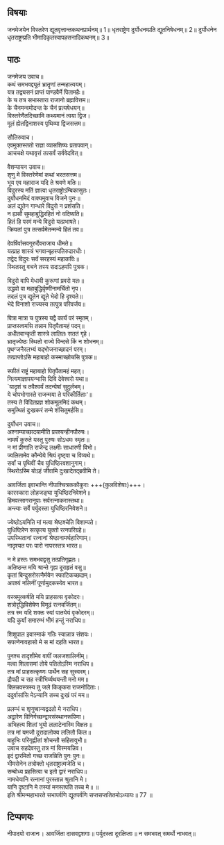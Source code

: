 
## विषयाः

जनमेजयेन विस्तरेण द्यूतवृत्तान्तकथनप्रार्थनम्॥ 1॥ धृतराष्ट्रेण दुर्योधनम्प्रति द्यूतनिषेधनम्॥ 2॥ दुर्योधनेन धृतराष्ट्रम्प्रति भीमादिकृतस्वापहसनादिकथनम्॥ 3॥

## पाठः

जनमेजय उवाच॥  
कथं समभवद्द्यूतं भ्रातॄणां तन्महात्ययम्।  
यत्र तद्व्यसनं प्राप्तं पाण्डवैर्मे पितामहैः॥  
के च तत्र सभास्तारा राजानो ब्रह्मवित्तम॥  
के चैनमन्वमोदन्त के चैनं प्रत्यषेधयन्॥  
विस्तरेणैतदिच्छामि कथ्यमानं त्वया द्विज।  
मूलं ह्येतद्विनाशस्य पृथिव्या द्विजसत्तम॥  

सौतिरुवाच।  
एवमुक्तस्ततो राज्ञा व्यासशिष्यः प्रतापवान्।  
आचचक्षे यथावृत्तं तत्सर्वं सर्ववेदवित्॥  

वैशम्पायन उवाच॥  
शृणु मे विस्तरेणेमां कथां भरतसत्तम॥  
भूय एव महाराज यदि ते श्रवणे मतिः॥  
विदुरस्य मतिं ज्ञात्वा धृतराष्ट्रोऽम्बिकासुतः।  
दुर्योधनमिदं वाक्यमुवाच विजने पुनः॥  
अलं द्यूतेन गान्धारे विदुरो न प्रशंसति।  
न ह्यसौ सुमहाबुद्धिरहितं नो वदिष्यति॥  
हितं हि परमं मन्ये विदुरो यत्प्रभाषते।  
क्रियतां पुत्र तत्सर्वमेतन्मन्ये हितं तव॥  

देवर्षिर्वासवगुरुर्देवराजाय धीमते॥  
यत्प्राह शास्त्रं भगवान्बृहस्पतिरुदारधीः।  
तद्वेद विदुरः सर्वं सरहस्यं महाकविः॥  
स्थितस्तु वचने तस्य सदाऽहमपि पुत्रक।  

विदुरो वापि मेधावी कुरूणां प्रवरो मतः॥  
उद्धवो वा महाबुद्धिर्वृष्णीनामर्चितो नृप।  
तदलं पुत्र द्यूतेन द्यूते भेदो हि दृश्यते॥  
भेदे विनाशो राज्यस्य तत्पुत्र परिवर्जय॥  

पित्रा मात्रा च पुत्रस्य यद्वै कार्यं परं स्मृतम्।  
प्राप्तस्त्वमसि तन्नाम पितृपैतामहं पदम्॥  
अधीतवान्कृती शास्त्रे लालितः सततं गृहे।  
भ्रातृज्येष्ठः स्थितो राज्ये विन्दसे किं न शोभनम्॥  
पृथग्जनैरलभ्यं यद्भोजनाच्छादनं परम्।  
तत्प्राप्तोऽसि महाबाहो कस्माच्छोचसि पुत्रक॥  

स्फीतं राष्ट्रं महाबाहो पितृपैतामहं महत्।  
नित्यमाज्ञापयन्भासि दिवि देवेश्वरो यथा॥  
`यादृशं च तवैश्वर्यं तदन्येषां सुदुर्लभम्।  
ये चोपभोगास्ते राजन्मया ते परिकीर्तिताः'॥  
तस्य ते विदितप्रज्ञ शोकमूलमिदं कथम्।  
समुत्थितं दुःखकरं तन्मे शंसितुमर्हसि॥  

दुर्योधन उवाच॥  
अश्नाम्याच्छादयामीति प्रपश्यन्हीनपौरुषः।  
नामर्षं कुरुते यस्तु पुरुषः सोऽधमः स्मृतः॥  
न मां प्रीणाति राजेन्द्र लक्ष्मीः साधारणी विभो।  
ज्वलितामेव कौन्येये श्रियं दृष्ट्वा च विव्यथे॥  
सर्वां च पृथिवीं चैव युधिष्ठिरवशानुगाम्।  
स्थिरोऽस्मि योऽहं जीवामि दुःखादेतद्ब्रवीमि ते।  

आवर्जिता इवाभान्ति नीपाश्चित्रककौकुराः +++(कुलविशेषाः)+++।  
कारस्कारा लोहजङ्घा युधिष्ठिरनिवेशने॥  
हिमवत्सागरानूपाः सर्वरत्नाकरास्तथा॥  
अन्त्याः सर्वे पर्युदस्ता युधिष्ठिरनिवेशने॥  

ज्येष्ठोऽयमिति मां मत्वा श्रेष्ठश्चेति विशाम्पते।  
युधिष्ठिरेण सत्कृत्य युक्तो रत्नपरिग्रहे॥  
उपस्थितानां रत्नानां श्रेष्ठानामर्घहारिणाम्।  
नादृश्यत परः पारो नापरस्तत्र भारत॥  

न मे हस्तः समभवद्वसु तत्प्रतिगृह्णतः।  
अतिष्ठन्त मयि श्रान्ते गृह्य दूराहृतं वसु॥  
कृतां बिन्दुसरोरत्नैर्मयेन स्फाटिकच्छदाम्।  
अपश्यं नलिनीं पूर्णामुदकस्येव भारत॥  

वस्त्रमुत्कर्षति मयि प्राहसत्स वृकोदरः।  
शत्रोरृद्धिविशेषेण विमूढं रत्नवर्जितम्॥  
तत्र स्म यदि शक्तः स्यां पातयेयं वृकोदरम्॥  
यदि कुर्यां समारम्भं भीमं हन्तुं नराधिप॥  

शिशुपाल इवास्माकं गतिः स्यान्नात्र संशयः।  
सपत्नेनावहासो मे स मां दहति भारत॥  

पुनश्च तादृशीमेव वापीं जलजशालिनीम्।  
मत्वा शिलासमां तोये पतितोऽस्मि नराधिप॥  
तत्र मां प्राहसत्कृष्णः पार्थेन सह सुस्वरम्।  
द्रौपदी च सह स्त्रीभिर्व्यथयन्ती मनो मम॥  
क्लिन्नवस्त्रस्य तु जले किङ्करा राजनोदिताः।  
ददुर्वासांसि मेऽन्यानि तच्च दुःखं परं मम॥  

प्रलम्भं च शृणुष्वान्यद्वदतो मे नराधिप।  
अद्वारेण विनिर्गच्छन्द्वारसंस्थानरूपिणा।  
अभिहत्य शिलां भूयो ललाटेनास्मि विक्षतः॥  
तत्र मां यमजौ दूरादालोक्य ललितौ किल॥  
बाहुभिः परिगृह्णीतां शोचन्तौ सहितावुभौ॥  
उवाच सहदेवस्तु तत्र मां विस्मयन्निव।  
इदं द्वारमितो गच्छ राजन्निति पुनः पुनः॥  
भीमसेनेन तत्रोक्तो धृतराष्ट्रात्मजेति च।  
सम्बोध्य प्रहसित्वा च इतो द्वारं नराधिप॥  
नामधेयानि रत्नानां पुरस्तान्न श्रुतानि मे।  
यानि दृष्टानि मे तस्यां मनस्तपति तच्च मे॥ ॥  
इति श्रीमन्महाभारते सभापर्वणि द्यूतपर्वणि सप्तसप्ततितमोऽध्यायः॥ 77 ॥

## टिप्पणयः

 नीपादयो राजानः। आवर्जिता दासवद्वशगाः॥ पर्युदस्ता दूरक्षिप्ताः॥ न समभवत् समर्थो नाभवत्॥

